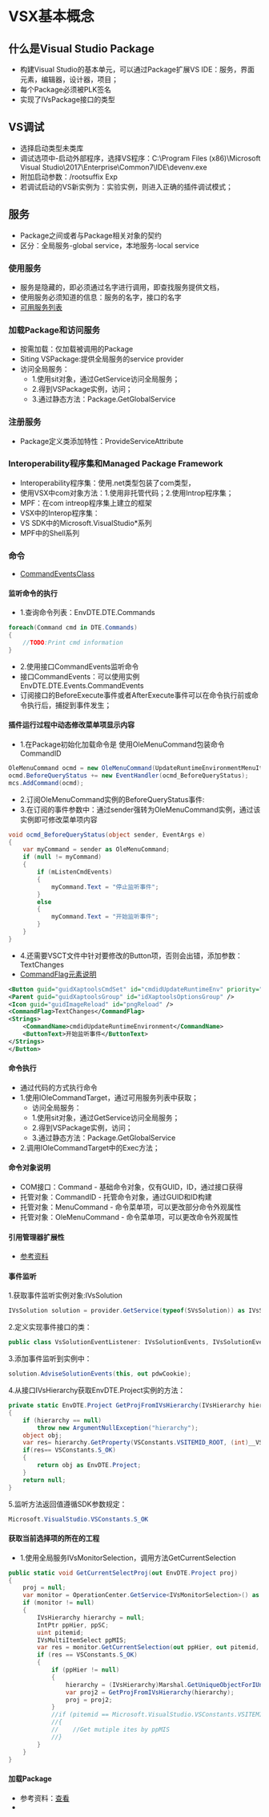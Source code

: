 # VSX基本概念

## 什么是Visual Studio Package

- 构建Visual Studio的基本单元，可以通过Package扩展VS IDE：服务，界面元素，编辑器，设计器，项目；
- 每个Package必须被PLK签名
- 实现了IVsPackage接口的类型

## VS调试

- 选择启动类型未类库
- 调试选项中-启动外部程序，选择VS程序：C:\Program Files (x86)\Microsoft Visual Studio\2017\Enterprise\Common7\IDE\devenv.exe
- 附加启动参数：/rootsuffix Exp
- 若调试启动的VS新实例为：实验实例，则进入正确的插件调试模式；

## 服务

- Package之间或者与Package相关对象的契约
- 区分：全局服务-global service，本地服务-local service

### 使用服务

- 服务是隐藏的，即必须通过名字进行调用，即查找服务提供文档，
- 使用服务必须知道的信息：服务的名字，接口的名字
- [可用服务列表](https://docs.microsoft.com/zh-cn/visualstudio/extensibility/internals/list-of-available-services)

### 加载Package和访问服务

- 按需加载：仅加载被调用的Package
- Siting VSPackage:提供全局服务的service provider
- 访问全局服务：
  - 1.使用sit对象，通过GetService访问全局服务；
  - 2.得到VSPackage实例，访问；
  - 3.通过静态方法：Package.GetGlobalService

### 注册服务

- Package定义类添加特性：ProvideServiceAttribute

### Interoperability程序集和Managed Package Framework

- Interoperability程序集：使用.net类型包装了com类型，
- 使用VSX中com对象方法：1.使用非托管代码；2.使用Introp程序集；
- MPF：在com intreop程序集上建立的框架
- VSX中的Interop程序集：
- VS SDK中的Microsoft.VisualStudio*系列
- MPF中的Shell系列

### 命令

- [CommandEventsClass](https://docs.microsoft.com/zh-cn/dotnet/api/envdte.commandeventsclass?view=visualstudiosdk-2017)

#### 监听命令的执行

- 1.查询命令列表：EnvDTE.DTE.Commands

```C#
foreach(Command cmd in DTE.Commands)
{
    //TODO:Print cmd information
}
```

- 2.使用接口CommandEvents监听命令
- 接口CommandEvents：可以使用实例EnvDTE.DTE.Events.CommandEvents
- 订阅接口的BeforeExecute事件或者AfterExecute事件可以在命令执行前或命令执行后，捕捉到事件发生；

#### 插件运行过程中动态修改菜单项显示内容

- 1.在Package初始化加载命令是 使用OleMenuCommand包装命令CommandID

```C#
OleMenuCommand ocmd = new OleMenuCommand(UpdateRuntimeEnvironmentMenuItemClick, updateRuntimeEnvironmentCommandID);
ocmd.BeforeQueryStatus += new EventHandler(ocmd_BeforeQueryStatus);
mcs.AddCommand(ocmd);
```

- 2.订阅OleMenuCommand实例的BeforeQueryStatus事件:
- 3.在订阅的事件参数中：通过sender强转为OleMenuCommand实例，通过该实例即可修改菜单项内容

```C#
void ocmd_BeforeQueryStatus(object sender, EventArgs e)
{
    var myCommand = sender as OleMenuCommand;
    if (null != myCommand)
    {
        if (mListenCmdEvents)
        {
            myCommand.Text = "停止监听事件";
        }
        else
        {
            myCommand.Text = "开始监听事件";
        }
    }
}
```

- 4.还需要VSCT文件中针对要修改的Button项，否则会出错，添加参数：<CommandFlag>TextChanges</CommandFlag>
- [CommandFlag元素说明](https://docs.microsoft.com/zh-cn/visualstudio/extensibility/command-flag-element)

```XML
<Button guid="guidXaptoolsCmdSet" id="cmdidUpdateRuntimeEnv" priority="0x108" type="Button">
<Parent guid="guidXaptoolsGroup" id="idXaptoolsOptionsGroup" />
<Icon guid="guidImageReload" id="pngReload" />
<CommandFlag>TextChanges</CommandFlag>
<Strings>
    <CommandName>cmdidUpdateRuntimeEnvironment</CommandName>
    <ButtonText>开始监听事件</ButtonText>
</Strings>
</Button>
```

#### 命令执行

- 通过代码的方式执行命令
- 1.使用IOleCommandTarget，通过可用服务列表中获取；
  - 访问全局服务：
  - 1.使用sit对象，通过GetService访问全局服务；
  - 2.得到VSPackage实例，访问；
  - 3.通过静态方法：Package.GetGlobalService
- 2.调用IOleCommandTarget中的Exec方法；

#### 命令对象说明

- COM接口：Command - 基础命令对象，仅有GUID，ID，通过接口获得
- 托管对象：CommandID - 托管命令对象，通过GUID和ID构建
- 托管对象：MenuCommand - 命令菜单项，可以更改部分命令外观属性
- 托管对象：OleMenuCommand - 命令菜单项，可以更改命令外观属性

#### 引用管理器扩展性

- [参考资料](https://msdn.microsoft.com/zh-cn/library/hh873125(v=vs.110).aspx)

#### 事件监听

1.获取事件监听实例对象:IVsSolution

```C#
IVsSolution solution = provider.GetService(typeof(SVsSolution)) as IVsSolution;
```

2.定义实现事件接口的类：

```C#
public class VsSolutionEventListener: IVsSolutionEvents, IVsSolutionEvents4
```

3.添加事件监听到实例中：

```C#
solution.AdviseSolutionEvents(this, out pdwCookie);
```

4.从接口IVsHierarchy获取EnvDTE.Project实例的方法：

```C#
private static EnvDTE.Project GetProjFromIVsHierarchy(IVsHierarchy hierarchy)
{
    if (hierarchy == null)
        throw new ArgumentNullException("hierarchy");
    object obj;
    var res= hierarchy.GetProperty(VSConstants.VSITEMID_ROOT, (int)__VSHPROPID.VSHPROPID_ExtObject, out obj);
    if(res== VSConstants.S_OK)
    {
        return obj as EnvDTE.Project;
    }
    return null;
}
```

5.监听方法返回值遵循SDK参数规定：

```C#
Microsoft.VisualStudio.VSConstants.S_OK
```

#### 获取当前选择项的所在的工程

- 1.使用全局服务IVsMonitorSelection，调用方法GetCurrentSelection

```C#
public static void GetCurrentSelectProj(out EnvDTE.Project proj)
{
    proj = null;
    var monitor = OperationCenter.GetService<IVsMonitorSelection>() as IVsMonitorSelection;
    if (monitor != null)
    {
        IVsHierarchy hierarchy = null;
        IntPtr ppHier, ppSC;
        uint pitemid;
        IVsMultiItemSelect ppMIS;
        var res = monitor.GetCurrentSelection(out ppHier, out pitemid, out ppMIS, out ppSC);
        if (res == VSConstants.S_OK)
        {
            if (ppHier != null)
            {
                hierarchy = (IVsHierarchy)Marshal.GetUniqueObjectForIUnknown(ppHier);
                var proj2 = GetProjFromIVsHierarchy(hierarchy);
                proj = proj2;
            }
            //if (pitemid == Microsoft.VisualStudio.VSConstants.VSITEMID_SELECTION)
            //{
            //    //Get mutiple ites by ppMIS
            //}
        }
    }
}
```
#### 加载Package

- 参考资料：[查看](https://docs.microsoft.com/zh-cn/visualstudio/extensibility/loading-vspackages?view=vs-2017)
- 